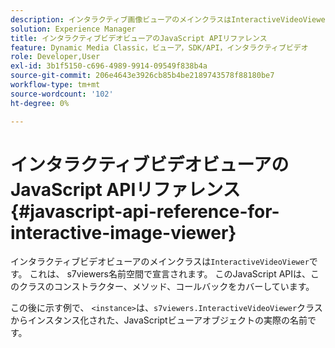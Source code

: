 ```yaml
---
description: インタラクティブ画像ビューアのメインクラスはInteractiveVideoViewerです。 これは、 s7viewers名前空間で宣言されます。 このJavaScript APIは、このクラスのコンストラクター、メソッド、コールバックをカバーしています。
solution: Experience Manager
title: インタラクティブビデオビューアのJavaScript APIリファレンス
feature: Dynamic Media Classic，ビューア，SDK/API，インタラクティブビデオ
role: Developer,User
exl-id: 3b1f5150-c696-4989-9914-09549f838b4a
source-git-commit: 206e4643e3926cb85b4be2189743578f88180be7
workflow-type: tm+mt
source-wordcount: '102'
ht-degree: 0%

---
```


# インタラクティブビデオビューアのJavaScript APIリファレンス{#javascript-api-reference-for-interactive-image-viewer}

インタラクティブビデオビューアのメインクラスは`InteractiveVideoViewer`です。 これは、 s7viewers名前空間で宣言されます。 このJavaScript APIは、このクラスのコンストラクター、メソッド、コールバックをカバーしています。

この後に示す例で、 `<instance>`は、`s7viewers.InteractiveVideoViewer`クラスからインスタンス化された、JavaScriptビューアオブジェクトの実際の名前です。
